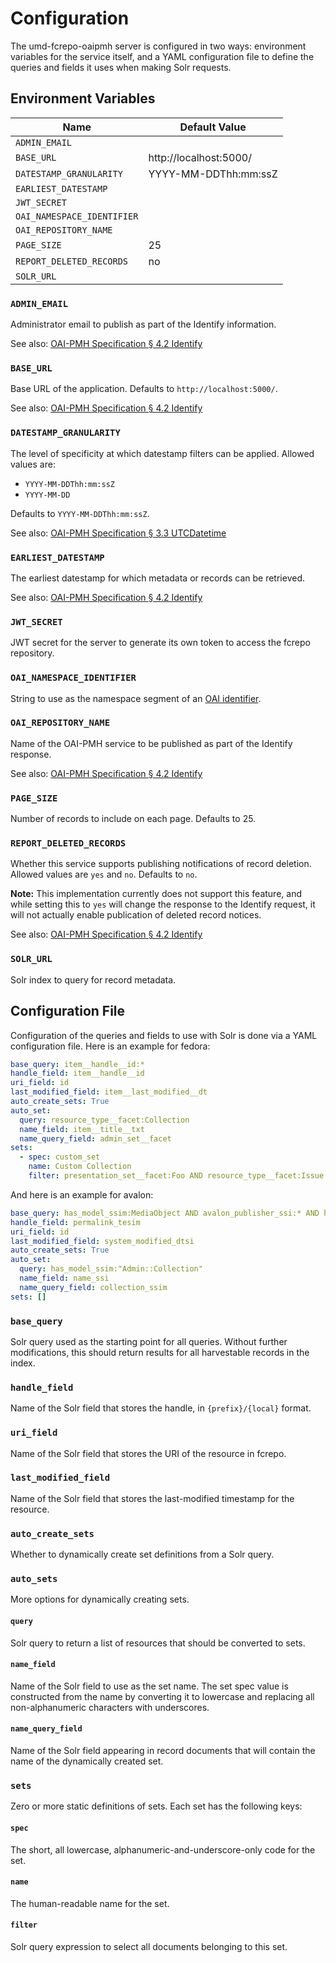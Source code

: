 # Configuration

The umd-fcrepo-oaipmh server is configured in two ways: environment
variables for the service itself, and a YAML configuration file to define
the queries and fields it uses when making Solr requests.

## Environment Variables

| Name                       | Default Value          |
|----------------------------|------------------------|
| `ADMIN_EMAIL`              |                        |
| `BASE_URL`                 | http://localhost:5000/ |
| `DATESTAMP_GRANULARITY`    | YYYY-MM-DDThh:mm:ssZ   |
| `EARLIEST_DATESTAMP`       |                        |
| `JWT_SECRET`               |                        |
| `OAI_NAMESPACE_IDENTIFIER` |                        |
| `OAI_REPOSITORY_NAME`      |                        |
| `PAGE_SIZE`                | 25                     |
| `REPORT_DELETED_RECORDS`   | no                     |
| `SOLR_URL`                 |                        |

### `ADMIN_EMAIL`

Administrator email to publish as part of the Identify information.

See also: [OAI-PMH Specification § 4.2 Identify]

### `BASE_URL`

Base URL of the application. Defaults to `http://localhost:5000/`.

See also: [OAI-PMH Specification § 4.2 Identify]

### `DATESTAMP_GRANULARITY`

The level of specificity at which datestamp filters can be applied.
Allowed values are:

* `YYYY-MM-DDThh:mm:ssZ`
* `YYYY-MM-DD`

Defaults to `YYYY-MM-DDThh:mm:ssZ`.

See also: [OAI-PMH Specification § 3.3 UTCDatetime]

### `EARLIEST_DATESTAMP`

The earliest datestamp for which metadata or records can be retrieved.

See also: [OAI-PMH Specification § 4.2 Identify]

### `JWT_SECRET`

JWT secret for the server to generate its own token to access the fcrepo repository.

### `OAI_NAMESPACE_IDENTIFIER`

String to use as the namespace segment of an [OAI identifier].

### `OAI_REPOSITORY_NAME`

Name of the OAI-PMH service to be published as part of the Identify response.

See also: [OAI-PMH Specification § 4.2 Identify]

### `PAGE_SIZE`

Number of records to include on each page. Defaults to 25.

### `REPORT_DELETED_RECORDS`

Whether this service supports publishing notifications of record deletion.
Allowed values are `yes` and `no`. Defaults to `no`.

**Note:** This implementation currently does not support this feature, and
while setting this to `yes` will change the response to the Identify
request, it will not actually enable publication of deleted record notices.

See also: [OAI-PMH Specification § 4.2 Identify]

### `SOLR_URL`

Solr index to query for record metadata.

## Configuration File

Configuration of the queries and fields to use with Solr is done via a
YAML configuration file. Here is an example for fedora:

```yaml
base_query: item__handle__id:*
handle_field: item__handle__id
uri_field: id
last_modified_field: item__last_modified__dt
auto_create_sets: True
auto_set:
  query: resource_type__facet:Collection
  name_field: item__title__txt
  name_query_field: admin_set__facet
sets:
  - spec: custom_set
    name: Custom Collection
    filter: presentation_set__facet:Foo AND resource_type__facet:Issue
```

And here is an example for avalon:

```yaml
base_query: has_model_ssim:MediaObject AND avalon_publisher_ssi:* AND hidden_bsi:false
handle_field: permalink_tesim
uri_field: id
last_modified_field: system_modified_dtsi
auto_create_sets: True
auto_set:
  query: has_model_ssim:"Admin::Collection"
  name_field: name_ssi
  name_query_field: collection_ssim
sets: []
```

### `base_query`

Solr query used as the starting point for all queries. Without further
modifications, this should return results for all harvestable records in
the index.

### `handle_field`

Name of the Solr field that stores the handle, in `{prefix}/{local}`
format.

### `uri_field`

Name of the Solr field that stores the URI of the resource in fcrepo.

### `last_modified_field`

Name of the Solr field that stores the last-modified timestamp for the
resource.

### `auto_create_sets`

Whether to dynamically create set definitions from a Solr query.

### `auto_sets`

More options for dynamically creating sets.

#### `query`

Solr query to return a list of resources that should be converted to sets.

#### `name_field`

Name of the Solr field to use as the set name. The set spec value is
constructed from the name by converting it to lowercase and replacing all
non-alphanumeric characters with underscores.

#### `name_query_field`

Name of the Solr field appearing in record documents that will contain the
name of the dynamically created set.

### `sets`

Zero or more static definitions of sets. Each set has the following keys:

#### `spec`

The short, all lowercase, alphanumeric-and-underscore-only code for the set.

#### `name`

The human-readable name for the set.

#### `filter`

Solr query expression to select all documents belonging to this set.

[OAI-PMH Specification § 3.3 UTCDatetime]: http://www.openarchives.org/OAI/openarchivesprotocol.html#Dates
[OAI-PMH Specification § 4.2 Identify]: http://www.openarchives.org/OAI/openarchivesprotocol.html#Identify
[OAI identifier]: http://www.openarchives.org/OAI/2.0/guidelines-oai-identifier.htm
